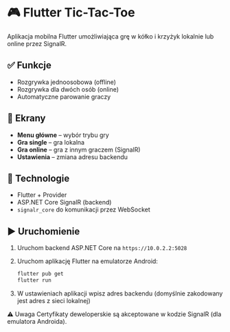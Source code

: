 # 🎮 Flutter Tic-Tac-Toe

Aplikacja mobilna Flutter umożliwiająca grę w kółko i krzyżyk lokalnie lub online przez SignalR.

## ✅ Funkcje
- Rozgrywka jednoosobowa (offline)
- Rozgrywka dla dwóch osób (online)
- Automatyczne parowanie graczy

## 📱 Ekrany

- **Menu główne** – wybór trybu gry
- **Gra single** – gra lokalna
- **Gra online** – gra z innym graczem (SignalR)
- **Ustawienia** – zmiana adresu backendu

## 🧰 Technologie

- Flutter + Provider
- ASP.NET Core SignalR (backend)
- `signalr_core` do komunikacji przez WebSocket

## ▶️ Uruchomienie

1. Uruchom backend ASP.NET Core na `https://10.0.2.2:5028`
2. Uruchom aplikację Flutter na emulatorze Android:

   ```bash
   flutter pub get
   flutter run

3. W ustawieniach aplikacji wpisz adres backendu (domyślnie zakodowany jest adres z sieci lokalnej)

⚠️ Uwaga
Certyfikaty deweloperskie są akceptowane w kodzie SignalR (dla emulatora Androida).
